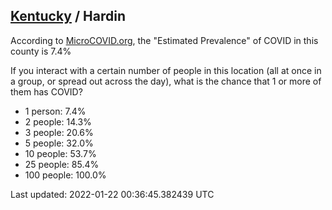 
## [Kentucky](/united-states/kentucky) / Hardin

According to [MicroCOVID.org](http://microcovid.org),
the "Estimated Prevalence" of COVID in this county is 7.4%

If you interact with a certain number of people in this location
(all at once in a group, or spread out across the day), what is the chance that
1 or more of them has COVID?

- 1 person: 7.4%
- 2 people: 14.3%
- 3 people: 20.6%
- 5 people: 32.0%
- 10 people: 53.7%
- 25 people: 85.4%
- 100 people: 100.0%

Last updated: 2022-01-22 00:36:45.382439 UTC
